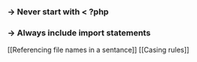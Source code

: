 
### -> Never start with < ?php

### -> Always include import statements 


[[Referencing file names in a sentance]]
[[Casing rules]]